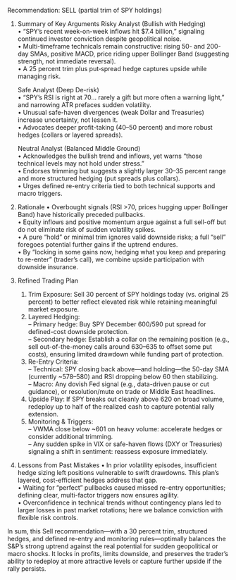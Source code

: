 Recommendation: SELL (partial trim of SPY holdings)

1. Summary of Key Arguments
   Risky Analyst (Bullish with Hedging)  
   • “SPY’s recent week-on-week inflows hit $7.4 billion,” signaling continued investor conviction despite geopolitical noise.  
   • Multi-timeframe technicals remain constructive: rising 50- and 200-day SMAs, positive MACD, price riding upper Bollinger Band (suggesting strength, not immediate reversal).  
   • A 25 percent trim plus put‐spread hedge captures upside while managing risk.

   Safe Analyst (Deep De-risk)  
   • “SPY’s RSI is right at 70… rarely a gift but more often a warning light,” and narrowing ATR prefaces sudden volatility.  
   • Unusual safe-haven divergences (weak Dollar and Treasuries) increase uncertainty, not lessen it.  
   • Advocates deeper profit-taking (40–50 percent) and more robust hedges (collars or layered spreads).

   Neutral Analyst (Balanced Middle Ground)  
   • Acknowledges the bullish trend and inflows, yet warns “those technical levels may not hold under stress.”  
   • Endorses trimming but suggests a slightly larger 30–35 percent range and more structured hedging (put spreads plus collars).  
   • Urges defined re-entry criteria tied to both technical supports and macro triggers.

2. Rationale
   • Overbought signals (RSI >70, prices hugging upper Bollinger Band) have historically preceded pullbacks.  
   • Equity inflows and positive momentum argue against a full sell-off but do not eliminate risk of sudden volatility spikes.  
   • A pure “hold” or minimal trim ignores valid downside risks; a full “sell” foregoes potential further gains if the uptrend endures.  
   • By “locking in some gains now, hedging what you keep and preparing to re-enter” (trader’s call), we combine upside participation with downside insurance.

3. Refined Trading Plan
   1) Trim Exposure: Sell 30 percent of SPY holdings today (vs. original 25 percent) to better reflect elevated risk while retaining meaningful market exposure.  
   2) Layered Hedging:  
      – Primary hedge: Buy SPY December 600/590 put spread for defined-cost downside protection.  
      – Secondary hedge: Establish a collar on the remaining position (e.g., sell out-of-the-money calls around 630–635 to offset some put costs), ensuring limited drawdown while funding part of protection.  
   3) Re-Entry Criteria:  
      – Technical: SPY closing back above—and holding—the 50-day SMA (currently ~578–580) and RSI dropping below 60 then stabilizing.  
      – Macro: Any dovish Fed signal (e.g., data-driven pause or cut guidance), or resolution/mute on trade or Middle East headlines.  
   4) Upside Play: If SPY breaks out cleanly above 620 on broad volume, redeploy up to half of the realized cash to capture potential rally extension.  
   5) Monitoring & Triggers:  
      – VWMA close below ~601 on heavy volume: accelerate hedges or consider additional trimming.  
      – Any sudden spike in VIX or safe-haven flows (DXY or Treasuries) signaling a shift in sentiment: reassess exposure immediately.

4. Lessons from Past Mistakes
   • In prior volatility episodes, insufficient hedge sizing left positions vulnerable to swift drawdowns. This plan’s layered, cost-efficient hedges address that gap.  
   • Waiting for “perfect” pullbacks caused missed re-entry opportunities; defining clear, multi-factor triggers now ensures agility.  
   • Overconfidence in technical trends without contingency plans led to larger losses in past market rotations; here we balance conviction with flexible risk controls.

In sum, this Sell recommendation—with a 30 percent trim, structured hedges, and defined re-entry and monitoring rules—optimally balances the S&P’s strong uptrend against the real potential for sudden geopolitical or macro shocks. It locks in profits, limits downside, and preserves the trader’s ability to redeploy at more attractive levels or capture further upside if the rally persists.